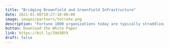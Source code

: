 ```yaml
---
title: "Bridging Brownfield and Greenfield Infrastructure"
date: 2021-01-08T10:27:18-06:00
image: images/partners/tetrate.png
description: "Fortune 1000 organizations today are typically straddling two types of infrastructure: brownfield and “greenfield” infrastructures. Businesses that are transitioning to microservices inevitably face three major hurdles: managing traffic flow, maintaining operational visibility, and enforcing consistent security policies across all services."
button: Download the White Paper
link: https://bit.ly/39d3BYX
draft: false
---
```


